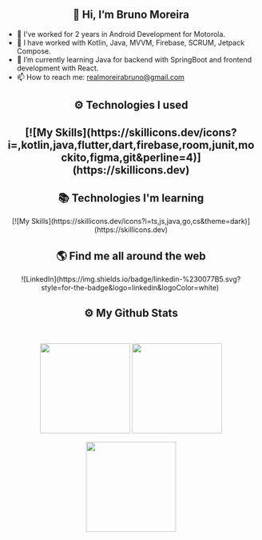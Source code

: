 <h2 align="center">
  👋 Hi, I’m Bruno Moreira
</h2>

- 👀 I've worked for 2 years in Android Development for Motorola.
- 📎 I have worked with Kotlin, Java, MVVM, Firebase, SCRUM, Jetpack Compose.
- 🌱 I’m currently learning Java for backend with SpringBoot and frontend development with React.
- 📫 How to reach me: realmoreirabruno@gmail.com

<!---
realmoreirabruno/realmoreirabruno is a ✨ special ✨ repository because its `README.md` (this file) appears on your GitHub profile.
You can click the Preview link to take a look at your changes.
--->
<h2 align="center">
  ⚙️ Technologies I used
</h2>

<h2 align="center">
  [![My Skills](https://skillicons.dev/icons?i=,kotlin,java,flutter,dart,firebase,room,junit,mockito,figma,git&perline=4)](https://skillicons.dev)
</h2>

<h2 align="center">
  📚 Technologies I'm learning
</h2>

<p align="center">  
  [![My Skills](https://skillicons.dev/icons?i=ts,js,java,go,cs&theme=dark)](https://skillicons.dev)
</p>

<h2 align="center">🌎 Find me all around the web</h2>

<div align="center">
![LinkedIn](https://img.shields.io/badge/linkedin-%230077B5.svg?style=for-the-badge&logo=linkedin&logoColor=white)&nbsp;
</div>

<h2 align="center">
  ⚙️ My Github Stats
</h2>

<br>
<p align = "center">
  <img height="180em"  src = "https://github-readme-stats.vercel.app/api?username=doc-souhail&show_icons=true&theme=radical&line_height=27">
  <img height="180em" src = "https://github-readme-stats.vercel.app/api/top-langs/?username=doc-souhail&layout=compact&langs_count=10&theme=radical">
</p>

<p align = "center">
 <img height="180em"  src="https://github-readme-streak-stats.herokuapp.com/?user=doc-souhail&layout=compact&theme=radical" />
</p>
</br>
